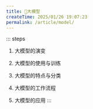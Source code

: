 ```yaml
---
title: 🌈大模型
createTime: 2025/01/26 19:07:23
permalink: /article/model/
---
```

::: steps

1. 大模型的演变

2. 大模型的使用与训练

3. 大模型的特点与分类

4. 大模型的工作流程

5. 大模型的应用
:::

